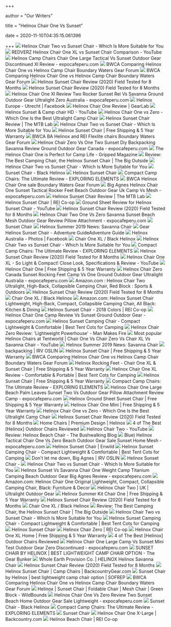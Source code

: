 +++
        
author = "Our Writers"
        
title = "Helinox Chair One Vs Sunset"
        
date = 2020-11-10T04:35:15.061396
        
+++
[ ![](https://outdooreager.com/wp-content/uploads/2020/06/Helinox-Chair-Two-vs-Sunset-Breathability-Comparison.jpg)](https://outdooreager.com/wp-content/uploads/2020/06/Helinox-Chair-Two-vs-Sunset-Breathability-Comparison.jpg) Helinox Chair Two vs Sunset Chair - Which Is More Suitable for You
[ ![](https://i.ytimg.com/vi/SC3f5XTEvjE/maxresdefault.jpg)](https://i.ytimg.com/vi/SC3f5XTEvjE/maxresdefault.jpg) REDVERZ Helinox Chair One XL vs Sunset Chair Comparison - YouTube
[ ![](https://www.expocafeperu.com/w/2020/02/helinox-camp-chairs-helinox-chair-one-large-helinox-tactical-camp-chair-helinox-camp-chair-vs-sunset.jpg)](https://www.expocafeperu.com/w/2020/02/helinox-camp-chairs-helinox-chair-one-large-helinox-tactical-camp-chair-helinox-camp-chair-vs-sunset.jpg) Helinox Camp Chairs Chair One Large Tactical Vs Sunset Outdoor Gear  Discontinued Xl Review - expocafeperu.com
[ ![](https://photos.bwca.com/b/BOGWALKER-010416-044954.JPG)](https://photos.bwca.com/b/BOGWALKER-010416-044954.JPG) BWCA Comparing Helinox Chair One vs Helinox Camp Chair Boundary Waters Gear  Forum
[ ![](https://photos.bwca.com/b/BOGWALKER-010416-050055.JPG)](https://photos.bwca.com/b/BOGWALKER-010416-050055.JPG) BWCA Comparing Helinox Chair One vs Helinox Camp Chair Boundary Waters Gear  Forum
[ ![](https://compareoutdoorgear.com/wp-content/uploads/2018/09/Helinox-Sunset-Chair-Review-Sitting-test-2.jpg)](https://compareoutdoorgear.com/wp-content/uploads/2018/09/Helinox-Sunset-Chair-Review-Sitting-test-2.jpg) Helinox Sunset Chair Review (2020) Field Tested for 8 Months
[ ![](https://compareoutdoorgear.com/wp-content/uploads/2018/09/Helinox-Sunset-Chair-Review-Assembled.jpg)](https://compareoutdoorgear.com/wp-content/uploads/2018/09/Helinox-Sunset-Chair-Review-Assembled.jpg) Helinox Sunset Chair Review (2020) Field Tested for 8 Months
[ ![](https://www.expocafeperu.com/w/2019/12/helinox-chair-one-xl-review-helinox-chair-two-rocker-helinox-sunset-chair-rei-helinox-sunset-vs-savanna.jpg)](https://www.expocafeperu.com/w/2019/12/helinox-chair-one-xl-review-helinox-chair-two-rocker-helinox-sunset-chair-rei-helinox-sunset-vs-savanna.jpg) Helinox Chair One Xl Review Two Rocker Sunset Rei Vs Savanna Ground Outdoor  Gear Ultralight Zero Australia - expocafeperu.com
[ ![](https://lookaside.fbsbx.com/lookaside/crawler/media/?media_id=1330349367023195)](https://lookaside.fbsbx.com/lookaside/crawler/media/?media_id=1330349367023195) Helinox Europe - Utrecht | Facebook
[ ![](https://outdoorgearlab-mvnab3pwrvp3t0.stackpathdns.com/photos/15/82/279694_7649_L.jpg)](https://outdoorgearlab-mvnab3pwrvp3t0.stackpathdns.com/photos/15/82/279694_7649_L.jpg) Helinox Chair One Review | GearLab
[ ![](https://i.ytimg.com/vi/UaEzmtwt004/maxresdefault.jpg)](https://i.ytimg.com/vi/UaEzmtwt004/maxresdefault.jpg) Helinox Sunset & Camp chair HD - YouTube
[ ![](https://outdooreager.com/wp-content/uploads/2020/06/Helinox-Chair-One-vs-Zero-Breathability.jpg)](https://outdooreager.com/wp-content/uploads/2020/06/Helinox-Chair-One-vs-Zero-Breathability.jpg) Helinox Chair One vs Zero - Which One Is the Best Ultralight Camp Chair
[ ![](https://themtblab.com/public_html/wp-content/themes/thesis_186/custom/images/2017/04/helinox_sunset_chair_sitting.jpg)](https://themtblab.com/public_html/wp-content/themes/thesis_186/custom/images/2017/04/helinox_sunset_chair_sitting.jpg) Helinox Sunset Chair Review | The MTB Lab
[ ![](https://outdooreager.com/wp-content/uploads/2020/06/Helinox-Chair-Two-vs-Sunset-Chair.jpg)](https://outdooreager.com/wp-content/uploads/2020/06/Helinox-Chair-Two-vs-Sunset-Chair.jpg) Helinox Chair Two vs Sunset Chair - Which Is More Suitable for You
[ ![](https://cdn.shopify.com/s/files/1/0039/1367/8918/t/43/assets/Helinox191001R1Sunset-ChairBlackAngle-Front-1586228562232.jpg)](https://cdn.shopify.com/s/files/1/0039/1367/8918/t/43/assets/Helinox191001R1Sunset-ChairBlackAngle-Front-1586228562232.jpg) Helinox Sunset Chair | Free Shipping & 5 Year Warranty
[ ![](https://photos.bwca.com/c/CKMAUI-290415-150217.JPG)](https://photos.bwca.com/c/CKMAUI-290415-150217.JPG) BWCA BA Helinox and REI Flexlite chairs Boundary Waters Gear Forum
[ ![](https://www.expocafeperu.com/w/2019/12/helinox-chair-zero-vs-chair-one-helinox-chair-two-vs-sunset-diy-backpacking-chair-helinox-savanna-chair-review.jpg)](https://www.expocafeperu.com/w/2019/12/helinox-chair-zero-vs-chair-one-helinox-chair-two-vs-sunset-diy-backpacking-chair-helinox-savanna-chair-review.jpg) Helinox Chair Zero Vs One Two Sunset Diy Backpacking Savanna Review Ground  Outdoor Gear Canada - expocafeperu.com
[ ![](https://gripped.com/wp-content/uploads/2018/11/Helinox-Chair-One.jpg)](https://gripped.com/wp-content/uploads/2018/11/Helinox-Chair-One.jpg) The Helinox Chair One is Perfect for Camp Life - Gripped Magazine
[ ![](https://i0.wp.com/thebigoutside.com/wp-content/uploads/2019/05/Helinox-Sunset-Chair.jpg?fit=672%2C1024&ssl=1)](https://i0.wp.com/thebigoutside.com/wp-content/uploads/2019/05/Helinox-Sunset-Chair.jpg?fit=672%2C1024&ssl=1) Review: The Best Camping Chair, the Helinox Sunset Chair | The Big Outside
[ ![](https://outdooreager.com/wp-content/uploads/2020/06/Helinox-Chair-Two-vs-Sunset-Chair-Dimensions.jpg)](https://outdooreager.com/wp-content/uploads/2020/06/Helinox-Chair-Two-vs-Sunset-Chair-Dimensions.jpg) Helinox Chair Two vs Sunset Chair - Which Is More Suitable for You
[ ![](https://cdn11.bigcommerce.com/s-cd73a/images/stencil/2000x2000/products/106/865/media__35381.1579892131.jpg?c=2)](https://cdn11.bigcommerce.com/s-cd73a/images/stencil/2000x2000/products/106/865/media__35381.1579892131.jpg?c=2) Sunset Chair - Black Helinox
[ ![](https://www.k-g-k.com/wp-content/uploads/2019/03/Helinox_SunsetChair_TableOneHardtop_crimson_00004.jpg)](https://www.k-g-k.com/wp-content/uploads/2019/03/Helinox_SunsetChair_TableOneHardtop_crimson_00004.jpg) Helinox Sunset Chair
[ ![](https://www.exploringelements.com/wp-content/uploads/2017/02/ExploringElementsCampChairReview-1.jpg)](https://www.exploringelements.com/wp-content/uploads/2017/02/ExploringElementsCampChairReview-1.jpg) Compact Camp Chairs: The Ultimate Review - EXPLORING ELEMENTS
[ ![](https://photos.bwca.com/h/HALVORSONCHRISTOPHER-200216-075735.JPG)](https://photos.bwca.com/h/HALVORSONCHRISTOPHER-200216-075735.JPG) BWCA Helinox Chair One sale Boundary Waters Gear Forum
[ ![](https://www.expocafeperu.com/w/2019/11/big-agnes-helinox-chair-one-chair-one-helinox-helinox-sunset-chair-tactical-helinox-sunset-chair-rocker-feet.jpg)](https://www.expocafeperu.com/w/2019/11/big-agnes-helinox-chair-one-chair-one-helinox-helinox-sunset-chair-tactical-helinox-sunset-chair-rocker-feet.jpg) Big Agnes Helinox Chair One Sunset Tactical Rocker Feet Beach Outdoor Gear  Uk Camp Vs Mesh - expocafeperu.com
[ ![](https://themtblab.com/public_html/wp-content/themes/thesis_186/custom/images/2017/04/helinox_sunset_chair_multi.jpg)](https://themtblab.com/public_html/wp-content/themes/thesis_186/custom/images/2017/04/helinox_sunset_chair_multi.jpg) Helinox Sunset Chair Review | The MTB Lab
[ ![](https://www.rei.com/media/product/158003)](https://www.rei.com/media/product/158003) Helinox Sunset Chair | REI Co-op
[ ![](https://i.ytimg.com/vi/e8A0PvTv-x4/maxresdefault.jpg)](https://i.ytimg.com/vi/e8A0PvTv-x4/maxresdefault.jpg) Ground Sheet Review for Helinox Sunset Chair - YouTube
[ ![](https://compareoutdoorgear.com/wp-content/uploads/2018/09/Helinox-Sunset-Chair-Review-Optional-Ground-Sheet.jpg)](https://compareoutdoorgear.com/wp-content/uploads/2018/09/Helinox-Sunset-Chair-Review-Optional-Ground-Sheet.jpg) Helinox Sunset Chair Review (2020) Field Tested for 8 Months
[ ![](https://www.expocafeperu.com/w/2019/11/helinox-chair-two-helinox-chair-one-vs-chair-zero-helinox-savanna-vs-sunset-helinox-beach-chair-mesh.jpg)](https://www.expocafeperu.com/w/2019/11/helinox-chair-two-helinox-chair-one-vs-chair-zero-helinox-savanna-vs-sunset-helinox-beach-chair-mesh.jpg) Helinox Chair Two One Vs Zero Savanna Sunset Beach Mesh Outdoor Gear Review  Pillow Attachment - expocafeperu.com
[ ![](https://www.redverzstore.com/403-large_default/sunset-chair.jpg)](https://www.redverzstore.com/403-large_default/sunset-chair.jpg) Sunset Chair
[ ![](https://www.k-g-k.com/wp-content/uploads/2019/01/Helinox_SunsetChair_grey_00001.jpg)](https://www.k-g-k.com/wp-content/uploads/2019/01/Helinox_SunsetChair_grey_00001.jpg) Helinox Summer 2019 News: Savanna Chair
[ ![](https://advguide.com/wp-content/uploads/2019/06/helinoxsunsetchairsub.jpg)](https://advguide.com/wp-content/uploads/2019/06/helinoxsunsetchairsub.jpg) Gear Helinox Sunset Chair - Adventure GuideAdventure Guide
[ ![](https://lookaside.fbsbx.com/lookaside/crawler/media/?media_id=1532259223525340)](https://lookaside.fbsbx.com/lookaside/crawler/media/?media_id=1532259223525340) Helinox Australia - Photos | Facebook
[ ![](https://cdn11.bigcommerce.com/s-cd73a/images/stencil/2000x2000/products/98/844/helinox-right-1__11302.1604137690.jpg?c=2)](https://cdn11.bigcommerce.com/s-cd73a/images/stencil/2000x2000/products/98/844/helinox-right-1__11302.1604137690.jpg?c=2) Chair One XL / Black Helinox
[ ![](https://outdooreager.com/wp-content/uploads/2020/06/Helinox-Chair-Two-300x300.jpg)](https://outdooreager.com/wp-content/uploads/2020/06/Helinox-Chair-Two-300x300.jpg) Helinox Chair Two vs Sunset Chair - Which Is More Suitable for You
[ ![](https://www.exploringelements.com/wp-content/uploads/2017/02/ExploringElementsCampChairReview-9.jpg)](https://www.exploringelements.com/wp-content/uploads/2017/02/ExploringElementsCampChairReview-9.jpg) Compact Camp Chairs: The Ultimate Review - EXPLORING ELEMENTS
[ ![](https://compareoutdoorgear.com/wp-content/uploads/2018/09/Helinox-Sunset-Chair-Review-Pillow-Attachment-4.jpg)](https://compareoutdoorgear.com/wp-content/uploads/2018/09/Helinox-Sunset-Chair-Review-Pillow-Attachment-4.jpg) Helinox Sunset Chair Review (2020) Field Tested for 8 Months
[ ![](https://i.ytimg.com/vi/igtExZK_oMo/maxresdefault.jpg)](https://i.ytimg.com/vi/igtExZK_oMo/maxresdefault.jpg) Helinox Chair One XL - So Light & Compact! Close Look, Specifications &  Review - YouTube
[ ![](https://cdn.shopify.com/s/files/1/0039/1367/8918/t/43/assets/Helinox191001R1Chair-OneCoyote-TanAngle-Front-1584413442446.jpg)](https://cdn.shopify.com/s/files/1/0039/1367/8918/t/43/assets/Helinox191001R1Chair-OneCoyote-TanAngle-Front-1584413442446.jpg) Helinox Chair One | Free Shipping & 5 Year Warranty
[ ![](https://www.expocafeperu.com/w/2019/12/helinox-chair-zero-canada-helinox-sunset-chair-rocking-feet-helinox-camp-chair-vs-sunset-chair-helinox-sunset-chair-vs-chair-one.jpg)](https://www.expocafeperu.com/w/2019/12/helinox-chair-zero-canada-helinox-sunset-chair-rocking-feet-helinox-camp-chair-vs-sunset-chair-helinox-sunset-chair-vs-chair-one.jpg) Helinox Chair Zero Canada Sunset Rocking Feet Camp Vs One Ground Outdoor  Gear Ultralight Australia - expocafeperu.com
[ ![](https://images-na.ssl-images-amazon.com/images/I/81txe6sA4SL._AC_UL1500_.jpg)](https://images-na.ssl-images-amazon.com/images/I/81txe6sA4SL._AC_UL1500_.jpg) Amazon.com : Helinox Chair Two Ultralight, High-Back, Collapsible Camping  Chair, Red Block : Sports & Outdoors
[ ![](https://compareoutdoorgear.com/wp-content/uploads/2018/09/Helinox-Sunset-Chair-Review-Optional-Rocking-Feet.jpg)](https://compareoutdoorgear.com/wp-content/uploads/2018/09/Helinox-Sunset-Chair-Review-Optional-Rocking-Feet.jpg) Helinox Sunset Chair Review (2020) Field Tested for 8 Months
[ ![](https://cdn11.bigcommerce.com/s-cd73a/images/stencil/2000x2000/products/98/789/Chair-One-XL_Black_0dd30a44-39e7-40f2-97dc-be0c02f012d7__43576.1604137690.jpg?c=2)](https://cdn11.bigcommerce.com/s-cd73a/images/stencil/2000x2000/products/98/789/Chair-One-XL_Black_0dd30a44-39e7-40f2-97dc-be0c02f012d7__43576.1604137690.jpg?c=2) Chair One XL / Black Helinox
[ ![](https://images-na.ssl-images-amazon.com/images/I/81bm3NUN2vL._AC_SL1500_.jpg)](https://images-na.ssl-images-amazon.com/images/I/81bm3NUN2vL._AC_SL1500_.jpg) Amazon.com: Helinox Sunset Chair Lightweight, High-Back, Compact,  Collapsible Camping Chair, All Black: Kitchen & Dining
[ ![](https://www.rei.com/media/2f0919ed-efaa-4aa4-b1fa-ee1b7c222203?size=784x588)](https://www.rei.com/media/2f0919ed-efaa-4aa4-b1fa-ee1b7c222203?size=784x588) Helinox Sunset Chair - 2018 Colors | REI Co-op
[ ![](https://www.expocafeperu.com/w/2020/02/helinox-chair-one-camp-chair-review-helinox-camp-chair-vs-sunset-chair-helinox-sunset-camp-chair-review-helinox-ground-camp-chair.jpg)](https://www.expocafeperu.com/w/2020/02/helinox-chair-one-camp-chair-review-helinox-camp-chair-vs-sunset-chair-helinox-sunset-camp-chair-review-helinox-ground-camp-chair.jpg) Helinox Chair One Camp Review Vs Sunset Ground Outdoor Gear -  expocafeperu.com
[ ![](https://besttentcotsforcamping.com/wp-content/uploads/2018/06/Helinox-Sunset-Camping-Chair-view.jpg)](https://besttentcotsforcamping.com/wp-content/uploads/2018/06/Helinox-Sunset-Camping-Chair-view.jpg) Helinox Sunset Camping Chair - Compact Lightweight & Comfortable | Best  Tent Cots for Camping
[ ![](https://manmakesfire.com/wp-content/uploads/2019/08/helinox-chair-zero-review-with-ground-sheet-1400.jpeg)](https://manmakesfire.com/wp-content/uploads/2019/08/helinox-chair-zero-review-with-ground-sheet-1400.jpeg) Helinox Chair Zero Review: 'Lightweight Powerhouse' - Man Makes Fire
[ ![](https://i.ytimg.com/vi/gU1gDAiJvRk/maxresdefault.jpg)](https://i.ytimg.com/vi/gU1gDAiJvRk/maxresdefault.jpg) Most popular Helinox Chairs at Tentworld | Chair One Vs Chair Zero Vs Chair  XL Vs Savanna Chair - YouTube
[ ![](https://www.k-g-k.com/wp-content/uploads/2019/01/OFFSITE_HELINOX_BAJA-1148-1030x687.jpg)](https://www.k-g-k.com/wp-content/uploads/2019/01/OFFSITE_HELINOX_BAJA-1148-1030x687.jpg) Helinox Summer 2019 News: Savanna Chair
[ ![](https://irvoslin.files.wordpress.com/2015/06/chairwithout.jpg)](https://irvoslin.files.wordpress.com/2015/06/chairwithout.jpg) backpacking | IRV OSLIN
[ ![](https://cdn.shopify.com/s/files/1/0039/1367/8918/t/43/assets/191025AMZSunsetChair-CoyoteTan6DimsImperial-1586382572319.jpg)](https://cdn.shopify.com/s/files/1/0039/1367/8918/t/43/assets/191025AMZSunsetChair-CoyoteTan6DimsImperial-1586382572319.jpg) Helinox Sunset Chair | Free Shipping & 5 Year Warranty
[ ![](https://photos.bwca.com/b/BUTTHEAD-010416-124728.JPG)](https://photos.bwca.com/b/BUTTHEAD-010416-124728.JPG) BWCA Comparing Helinox Chair One vs Helinox Camp Chair Boundary Waters Gear  Forum
[ ![](https://cdn.shopify.com/s/files/1/0039/1367/8918/t/43/assets/Helinox2020RockingFootXL-1-1586536877236.jpg)](https://cdn.shopify.com/s/files/1/0039/1367/8918/t/43/assets/Helinox2020RockingFootXL-1-1586536877236.jpg) Helinox Rocking Feet - Chair One XL & Sunset Chair | Free Shipping & 5 Year  Warranty
[ ![](https://besttentcotsforcamping.com/wp-content/uploads/2019/01/Helinox-Chair-One-XL-and-chair-one-side-by-side.jpg)](https://besttentcotsforcamping.com/wp-content/uploads/2019/01/Helinox-Chair-One-XL-and-chair-one-side-by-side.jpg) Helinox Chair One XL Review - Comfortable & Portable | Best Tent Cots for  Camping
[ ![](https://cdn.shopify.com/s/files/1/0039/1367/8918/t/43/assets/Helinox191001R1Sunset-ChairCoyote-TanAngle-Back-1586382572264.jpg)](https://cdn.shopify.com/s/files/1/0039/1367/8918/t/43/assets/Helinox191001R1Sunset-ChairCoyote-TanAngle-Back-1586382572264.jpg) Helinox Sunset Chair | Free Shipping & 5 Year Warranty
[ ![](https://www.exploringelements.com/wp-content/uploads/2017/02/ExploringElementsCampChairReview-12.jpg)](https://www.exploringelements.com/wp-content/uploads/2017/02/ExploringElementsCampChairReview-12.jpg) Compact Camp Chairs: The Ultimate Review - EXPLORING ELEMENTS
[ ![](https://www.expocafeperu.com/w/2019/11/helinox-chair-one-large-helinox-beach-chair-palm-leaves-helinox-chair-sunset-helinox-chair-two-vs-chair-one-1092x1092.jpg)](https://www.expocafeperu.com/w/2019/11/helinox-chair-one-large-helinox-beach-chair-palm-leaves-helinox-chair-sunset-helinox-chair-two-vs-chair-one-1092x1092.jpg) Helinox Chair One Large Beach Palm Leaves Sunset Two Vs Outdoor Gear Pillow  Attachment Review Camp - expocafeperu.com
[ ![](https://cdn.shopify.com/s/files/1/0039/1367/8918/t/43/assets/Helinox2020GroundSheet-SunsetChair-1-1586536656759.jpg)](https://cdn.shopify.com/s/files/1/0039/1367/8918/t/43/assets/Helinox2020GroundSheet-SunsetChair-1-1586536656759.jpg) Helinox Ground Sheet Sunset Chair | Free Shipping & 5 Year Warranty
[ ![](https://cdn.shopify.com/s/files/1/0039/1367/8918/t/43/assets/Helinox191001R1Chair-One-MiniBlackAngle-Front-1586531661666.jpg)](https://cdn.shopify.com/s/files/1/0039/1367/8918/t/43/assets/Helinox191001R1Chair-One-MiniBlackAngle-Front-1586531661666.jpg) Helinox Chair One Mini | Free Shipping & 5 Year Warranty
[ ![](https://outdooreager.com/wp-content/uploads/2020/06/Helinox-Chair-One-vs-Zero.jpg)](https://outdooreager.com/wp-content/uploads/2020/06/Helinox-Chair-One-vs-Zero.jpg) Helinox Chair One vs Zero - Which One Is the Best Ultralight Camp Chair
[ ![](https://compareoutdoorgear.com/wp-content/uploads/2018/09/Helinox-Sunset-Chair-Review-Sitting-test-1.jpg)](https://compareoutdoorgear.com/wp-content/uploads/2018/09/Helinox-Sunset-Chair-Review-Sitting-test-1.jpg) Helinox Sunset Chair Review (2020) Field Tested for 8 Months
[ ![](https://cdn.shopify.com/s/files/1/0039/1367/8918/files/OFFSITE_HELINOX-5532_CROP_1200px_1200x.jpg?v=1578355179)](https://cdn.shopify.com/s/files/1/0039/1367/8918/files/OFFSITE_HELINOX-5532_CROP_1200px_1200x.jpg?v=1578355179) Home Chairs | Premium Design | Helinox
[ ![](https://m.media-amazon.com/images/I/41jEB9Cy+qL.jpg)](https://m.media-amazon.com/images/I/41jEB9Cy+qL.jpg) 4 of The Best [Helinox] Outdoor Chairs Reviewed
[ ![](https://i.ytimg.com/vi/YO1UoqF--Qw/maxresdefault.jpg)](https://i.ytimg.com/vi/YO1UoqF--Qw/maxresdefault.jpg) Helinox Chair Two - YouTube
[ ![](https://www.bushwalkingblog.com.au/wp-content/uploads/2018/01/helinox-beach-chair-review-1.jpg)](https://www.bushwalkingblog.com.au/wp-content/uploads/2018/01/helinox-beach-chair-review-1.jpg) Review: Helinox Beach Chair - The Bushwalking Blog
[ ![](https://www.expocafeperu.com/w/2019/11/blue-helinox-tactical-helinox-chair-one-helinox-chair-one-vs-chair-zero-1092x1822.jpg)](https://www.expocafeperu.com/w/2019/11/blue-helinox-tactical-helinox-chair-one-helinox-chair-one-vs-chair-zero-1092x1822.jpg) Blue) Helinox Tactical Chair One Vs Zero Beach Outdoor Gear Sale Sunset  Home Mesh - expocafeperu.com
[ ![](https://www.enwild.com/media/catalog/product/cache/1/image/519x410/9df78eab33525d08d6e5fb8d27136e95/h/e/helinox-sunset-chair-coyote-tan.jpg)](https://www.enwild.com/media/catalog/product/cache/1/image/519x410/9df78eab33525d08d6e5fb8d27136e95/h/e/helinox-sunset-chair-coyote-tan.jpg) Helinox Sunset Chair | Enwild
[ ![](https://besttentcotsforcamping.com/wp-content/uploads/2018/06/Helinox-Sunset-Camping-Chair-ground-sheet.jpg)](https://besttentcotsforcamping.com/wp-content/uploads/2018/06/Helinox-Sunset-Camping-Chair-ground-sheet.jpg) Helinox Sunset Camping Chair - Compact Lightweight & Comfortable | Best  Tent Cots for Camping
[ ![](https://irvoslin.files.wordpress.com/2015/06/chairwithbet.jpg)](https://irvoslin.files.wordpress.com/2015/06/chairwithbet.jpg) Don't let me down, Big Agnes | IRV OSLIN
[ ![](http://skihaussteamboat.com/wp-content/uploads/2015/06/15_Helinox_Sunset_Chair.jpg)](http://skihaussteamboat.com/wp-content/uploads/2015/06/15_Helinox_Sunset_Chair.jpg) Helinox Sunset Chair -
[ ![](https://outdooreager.com/wp-content/uploads/2020/06/Helinox-Cup-Holder.jpg)](https://outdooreager.com/wp-content/uploads/2020/06/Helinox-Cup-Holder.jpg) Helinox Chair Two vs Sunset Chair - Which Is More Suitable for You
[ ![](https://www.expocafeperu.com/w/2019/11/helinox-sunset-vs-savanna-helinox-chair-one-weight-helinox-camp-chair-vs-sunset-chair-titanium-camping-chair.jpg)](https://www.expocafeperu.com/w/2019/11/helinox-sunset-vs-savanna-helinox-chair-one-weight-helinox-camp-chair-vs-sunset-chair-titanium-camping-chair.jpg) Helinox Sunset Vs Savanna Chair One Weight Camp Titanium Camping Beach  Outdoor Gear Big Agnes Review - expocafeperu.com
[ ![](https://images-na.ssl-images-amazon.com/images/I/91sveX6hZuL._AC_SL1500_.jpg)](https://images-na.ssl-images-amazon.com/images/I/91sveX6hZuL._AC_SL1500_.jpg) Amazon.com: Helinox Chair One Original Lightweight, Compact, Collapsible  Camping Chair, Black: Furniture & Decor
[ ![](https://www.ultralightoutdoorgear.co.uk/images/products/1484917234-91289400.jpg)](https://www.ultralightoutdoorgear.co.uk/images/products/1484917234-91289400.jpg) Helinox Chair Two | UK | Ultralight Outdoor Gear
[ ![](http://cdn.shopify.com/s/files/1/0039/1367/8918/products/Chair-One_Blue-Mesh_SUMMER-KIT_Blue_1024x1024.jpg?v=1578461079)](http://cdn.shopify.com/s/files/1/0039/1367/8918/products/Chair-One_Blue-Mesh_SUMMER-KIT_Blue_1024x1024.jpg?v=1578461079) Helinox Summer Kit Chair One | Free Shipping & 5 Year Warranty
[ ![](https://compareoutdoorgear.com/wp-content/uploads/2018/09/Helinox-Sunset-Chair-Review-DAC-poles-2.jpg)](https://compareoutdoorgear.com/wp-content/uploads/2018/09/Helinox-Sunset-Chair-Review-DAC-poles-2.jpg) Helinox Sunset Chair Review (2020) Field Tested for 8 Months
[ ![](https://cdn11.bigcommerce.com/s-cd73a/images/stencil/2000x2000/products/98/830/1368897542_l1__61172.1604137690.jpg?c=2)](https://cdn11.bigcommerce.com/s-cd73a/images/stencil/2000x2000/products/98/830/1368897542_l1__61172.1604137690.jpg?c=2) Chair One XL / Black Helinox
[ ![](https://i1.wp.com/thebigoutside.com/wp-content/uploads/2019/05/Helinox-Sunset-Chair-frame-from-behind.jpg)](https://i1.wp.com/thebigoutside.com/wp-content/uploads/2019/05/Helinox-Sunset-Chair-frame-from-behind.jpg) Review: The Best Camping Chair, the Helinox Sunset Chair | The Big Outside
[ ![](https://outdooreager.com/wp-content/uploads/2020/06/Helinox-Chair-two-and-Sunset-Material.jpg)](https://outdooreager.com/wp-content/uploads/2020/06/Helinox-Chair-two-and-Sunset-Material.jpg) Helinox Chair Two vs Sunset Chair - Which Is More Suitable for You
[ ![](https://besttentcotsforcamping.com/wp-content/uploads/2018/06/Helinox-Sunset-Camping-Chair-back-view.jpg)](https://besttentcotsforcamping.com/wp-content/uploads/2018/06/Helinox-Sunset-Camping-Chair-back-view.jpg) Helinox Sunset Camping Chair - Compact Lightweight & Comfortable | Best  Tent Cots for Camping
[ ![](https://www.k-g-k.com/wp-content/uploads/2018/03/SunsetChair_Grey_Left-1030x1030.jpg)](https://www.k-g-k.com/wp-content/uploads/2018/03/SunsetChair_Grey_Left-1030x1030.jpg) Helinox Sunset Chair
[ ![](https://www.rei.com/media/dc47d9eb-d3d8-4c1f-93e9-9e8a33d70f84?size=784x588)](https://www.rei.com/media/dc47d9eb-d3d8-4c1f-93e9-9e8a33d70f84?size=784x588) Helinox Chair Zero | REI Co-op
[ ![](https://cdn.shopify.com/s/files/1/0241/3802/3008/t/5/assets/Helinox_191001R1_Chair-One-Home-XL_Beige_Angle-Front_SIZED_400x.jpg)](https://cdn.shopify.com/s/files/1/0241/3802/3008/t/5/assets/Helinox_191001R1_Chair-One-Home-XL_Beige_Angle-Front_SIZED_400x.jpg) Helinox Chair One XL Home | Free Shipping & 5 Year Warranty
[ ![](https://practicaltravelgear.com/wp-content/uploads/Helinox-Chairs.jpg)](https://practicaltravelgear.com/wp-content/uploads/Helinox-Chairs.jpg) 4 of The Best [Helinox] Outdoor Chairs Reviewed
[ ![](https://www.expocafeperu.com/w/2020/02/helinox-chair-one-large-helinox-camp-chair-vs-sunset-chair-helinox-mini-camp-chair-helinox-camp-chair-test.jpg)](https://www.expocafeperu.com/w/2020/02/helinox-chair-one-large-helinox-camp-chair-vs-sunset-chair-helinox-mini-camp-chair-helinox-camp-chair-test.jpg) Helinox Chair One Large Camp Vs Sunset Mini Test Outdoor Gear Zero  Discontinued - expocafeperu.com
[ ![](https://i2.wp.com/www.thegearbunker.com/wp-content/uploads/2020/07/475F4EC4-0377-4E6D-AA84-E0F1DF55FD83.jpeg?resize=2363%2C2047&ssl=1)](https://i2.wp.com/www.thegearbunker.com/wp-content/uploads/2020/07/475F4EC4-0377-4E6D-AA84-E0F1DF55FD83.jpeg?resize=2363%2C2047&ssl=1) SUNSET CHAIR BY HELINOX | BEST LIGHTWEIGHT CAMP CHAIR OPTION - The Gear  Bunker
[ ![](https://cdn-wholeearth.celerantwebservices.com/prodimages/alt_images/large/HELINOX~135034~BACK.jpeg)](https://cdn-wholeearth.celerantwebservices.com/prodimages/alt_images/large/HELINOX~135034~BACK.jpeg) Whole Earth Provision Co. | HELINOX Helinox Savanna Chair
[ ![](https://compareoutdoorgear.com/wp-content/uploads/2018/09/Helinox-Sunset-Chair-Review-DAC-poles-1.jpg)](https://compareoutdoorgear.com/wp-content/uploads/2018/09/Helinox-Sunset-Chair-Review-DAC-poles-1.jpg) Helinox Sunset Chair Review (2020) Field Tested for 8 Months
[ ![](https://www.backcountrygear.com/media/catalog/product/cache/ae1ba722bb794353a7231c952d622668/h/e/helinox191001r1sunset-chairblue-stripeangle-front-1586383399784_rsz.jpg)](https://www.backcountrygear.com/media/catalog/product/cache/ae1ba722bb794353a7231c952d622668/h/e/helinox191001r1sunset-chairblue-stripeangle-front-1586383399784_rsz.jpg) Helinox Sunset Chair | Camp Chairs | BackcountryGear.com
[ ![](https://i2.wp.com/cms.sofrep.com/wp-content/uploads/2018/10/IMG_0444.jpg?fit=2048%2C1577&ssl=1)](https://i2.wp.com/cms.sofrep.com/wp-content/uploads/2018/10/IMG_0444.jpg?fit=2048%2C1577&ssl=1) Sunset Chair by Helinox | best lightweight camp chair option | SOFREP
[ ![](https://photos.bwca.com/b/BOGWALKER-010416-045328.JPG)](https://photos.bwca.com/b/BOGWALKER-010416-045328.JPG) BWCA Comparing Helinox Chair One vs Helinox Camp Chair Boundary Waters Gear  Forum
[ ![](https://cdn.shopify.com/s/files/1/1482/7698/products/helinox-sunset-chair-chairs-one-size-green-block-11161-18684592226471.jpg?v=1597325261)](https://cdn.shopify.com/s/files/1/1482/7698/products/helinox-sunset-chair-chairs-one-size-green-block-11161-18684592226471.jpg?v=1597325261) Helinox | Sunset Chair | Foldable Chair | Mesh Chair | Green Block -  WildBounds
[ ![](https://www.expocafeperu.com/w/2019/11/helinox-chair-one-vs-chair-zero-helinox-chair-review-chair-two-vs-sunset-chair-helinox-beach-chair-home.jpg)](https://www.expocafeperu.com/w/2019/11/helinox-chair-one-vs-chair-zero-helinox-chair-review-chair-two-vs-sunset-chair-helinox-beach-chair-home.jpg) Helinox Chair One Vs Zero Review Two Sunset Beach Home Outdoor Gear Sale  Lightweight - expocafeperu.com
[ ![](https://cdn11.bigcommerce.com/s-cd73a/images/stencil/2000x2000/products/106/871/1049_051346_img800__03301.1579892131.jpg?c=2)](https://cdn11.bigcommerce.com/s-cd73a/images/stencil/2000x2000/products/106/871/1049_051346_img800__03301.1579892131.jpg?c=2) Sunset Chair - Black Helinox
[ ![](https://www.exploringelements.com/wp-content/uploads/2017/02/ExploringElementsCampChairReview-8.jpg)](https://www.exploringelements.com/wp-content/uploads/2017/02/ExploringElementsCampChairReview-8.jpg) Compact Camp Chairs: The Ultimate Review - EXPLORING ELEMENTS
[ ![](https://www.redverzstore.com/405-home_default/sunset-chair.jpg)](https://www.redverzstore.com/405-home_default/sunset-chair.jpg) Sunset Chair
[ ![](https://content.backcountry.com/images/items/1200/HEL/HEL0013/BK.jpg)](https://content.backcountry.com/images/items/1200/HEL/HEL0013/BK.jpg) Helinox Chair One X-Large | Backcountry.com
[ ![](https://www.rei.com/media/61bf3ae0-09ac-4fbd-9dc9-48f4f4163d93?size=784x588)](https://www.rei.com/media/61bf3ae0-09ac-4fbd-9dc9-48f4f4163d93?size=784x588) Helinox Beach Chair | REI Co-op

